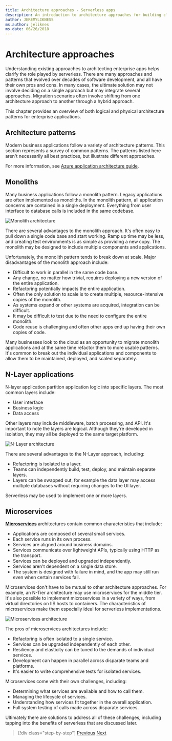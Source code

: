 ```yaml
---
title: Architecture approaches - Serverless apps
description: An introduction to architecture approaches for building cloud-based enterprise applications, from N-tier architectures to serverless.
author: JEREMYLIKNESS
ms.author: jeliknes
ms.date: 06/26/2018
---
```

# Architecture approaches

Understanding existing approaches to architecting enterprise apps helps clarify the role played by serverless. There are many approaches and patterns that evolved over decades of software development, and all have their own pros and cons. In many cases, the ultimate solution may not involve deciding on a single approach but may integrate several approaches. Migration scenarios often involve shifting from one architecture approach to another through a hybrid approach.

This chapter provides an overview of both logical and physical architecture patterns for enterprise applications.

## Architecture patterns

Modern business applications follow a variety of architecture patterns. This section represents a survey of common patterns. The patterns listed here aren't necessarily all best practices, but illustrate different approaches.

For more information, see [Azure application architecture guide](https://docs.microsoft.com/azure/architecture/guide/).

## Monoliths

Many business applications follow a monolith pattern. Legacy applications are often implemented as monoliths. In the monolith pattern, all application concerns are contained in a single deployment. Everything from user interface to database calls is included in the same codebase.

![Monolith architecture](./media/monolith-architecture.png)

There are several advantages to the monolith approach. It's often easy to pull down a single code base and start working. Ramp up time may be less, and creating test environments is as simple as providing a new copy. The monolith may be designed to include multiple components and applications.

Unfortunately, the monolith pattern tends to break down at scale. Major disadvantages of the monolith approach include:

* Difficult to work in parallel in the same code base.
* Any change, no matter how trivial, requires deploying a new version of the entire application.
* Refactoring potentially impacts the entire application.
* Often the only solution to scale is to create multiple, resource-intensive copies of the monolith.
* As systems expand or other systems are acquired, integration can be difficult.
* It may be difficult to test due to the need to configure the entire monolith.
* Code reuse is challenging and often other apps end up having their own copies of code.

Many businesses look to the cloud as an opportunity to migrate monolith applications and at the same time refactor them to more usable patterns. It's common to break out the individual applications and components to allow them to be maintained, deployed, and scaled separately.

## N-Layer applications

N-layer application partition application logic into specific layers. The most common layers include:

* User interface
* Business logic
* Data access

Other layers may include middleware, batch processing, and API. It's important to note the layers are logical. Although they're developed in isolation, they may all be deployed to the same target platform.

![N-Layer architecture](./media/n-layer-architecture.png)

There are several advantages to the N-Layer approach, including:

* Refactoring is isolated to a layer.
* Teams can independently build, test, deploy, and maintain separate layers.
* Layers can be swapped out, for example the data layer may access multiple databases without requiring changes to the UI layer.

Serverless may be used to implement one or more layers.

## Microservices

**[Microservices](https://docs.microsoft.com/azure/architecture/guide/architecture-styles/microservices)** architectures contain common characteristics that include:

* Applications are composed of several small services.
* Each service runs in its own process.
* Services are aligned around business domains.
* Services communicate over lightweight APIs, typically using HTTP as the transport.
* Services can be deployed and upgraded independently.
* Services aren't dependent on a single data store.
* The system is designed with failure in mind, and the app may still run even when certain services fail.

Microservices don't have to be mutual to other architecture approaches. For example, an N-Tier architecture may use microservices for the middle tier. It's also possible to implement microservices in a variety of ways, from virtual directories on IIS hosts to containers. The characteristics of microservices make them especially ideal for serverless implementations.

![Microservices architecture](./media/microservices-architecture.png)

The pros of microservices architectures include:

* Refactoring is often isolated to a single service.
* Services can be upgraded independently of each other.
* Resiliency and elasticity can be tuned to the demands of individual services.
* Development can happen in parallel across disparate teams and platforms.
* It's easier to write comprehensive tests for isolated services.

Microservices come with their own challenges, including:

* Determining what services are available and how to call them.
* Managing the lifecycle of services.
* Understanding how services fit together in the overall application.
* Full system testing of calls made across disparate services.

Ultimately there are solutions to address all of these challenges, including tapping into the benefits of serverless that are discussed later.

> [!div class="step-by-step"]
> [Previous](index.md)
> [Next](architecture-deployment-approaches.md)
